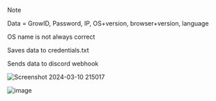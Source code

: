 > [!NOTE]
> Data = GrowID, Password, IP, OS+version, browser+version, language
>
> OS name is not always correct
> 
> Saves data to credentials.txt
> 
> Sends data to discord webhook
>

![Screenshot 2024-03-10 215017](https://github.com/Bt08s/Growtopia-Phisher/assets/68190921/53897f1a-cc53-4394-9c5e-381ee8208939)

![image](https://github.com/Bt08s/Growtopia-Fisher/assets/68190921/8dc79b56-1373-43b6-ae11-b015898f12a4)
